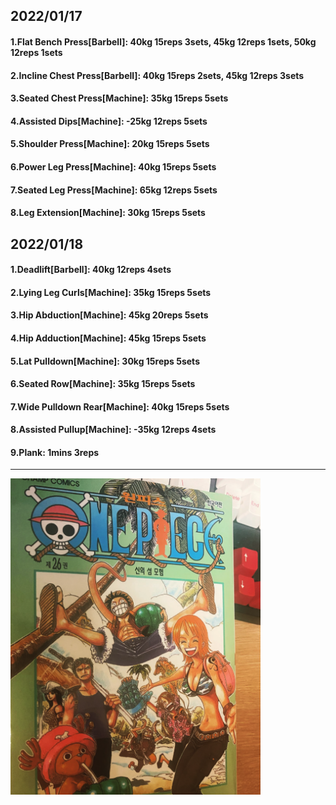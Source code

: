 ## 2022/01/17
#### 1.Flat Bench Press\[Barbell\]: 40kg 15reps 3sets, 45kg 12reps 1sets, 50kg 12reps 1sets 
#### 2.Incline Chest Press\[Barbell]: 40kg 15reps 2sets, 45kg 12reps 3sets 
#### 3.Seated Chest Press\[Machine\]: 35kg 15reps 5sets
#### 4.Assisted Dips\[Machine\]: -25kg 12reps 5sets
#### 5.Shoulder Press\[Machine\]: 20kg 15reps 5sets
#### 6.Power Leg Press\[Machine\]: 40kg 15reps 5sets
#### 7.Seated Leg Press\[Machine\]: 65kg 12reps 5sets
#### 8.Leg Extension\[Machine\]: 30kg 15reps 5sets

## 2022/01/18
#### 1.Deadlift\[Barbell\]: 40kg 12reps 4sets
#### 2.Lying Leg Curls\[Machine\]: 35kg 15reps 5sets
#### 3.Hip Abduction\[Machine\]: 45kg 20reps 5sets
#### 4.Hip Adduction\[Machine\]: 45kg 15reps 5sets
#### 5.Lat Pulldown\[Machine\]: 30kg 15reps 5sets
#### 6.Seated Row\[Machine]: 35kg 15reps 5sets
#### 7.Wide Pulldown Rear\[Machine\]: 40kg 15reps 5sets
#### 8.Assisted Pullup\[Machine\]: -35kg 12reps 4sets
#### 9.Plank: 1mins 3reps

---

<img src='./_resources/__026.png' width='400px' />
